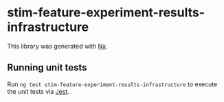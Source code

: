 # stim-feature-experiment-results-infrastructure

This library was generated with [Nx](https://nx.dev).

## Running unit tests

Run `ng test stim-feature-experiment-results-infrastructure` to execute the unit tests via [Jest](https://jestjs.io).
